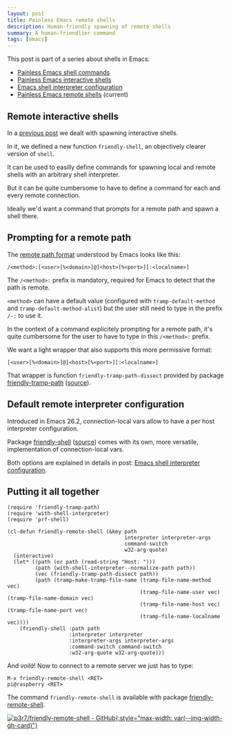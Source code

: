 ```yaml
---
layout: post
title: Painless Emacs remote shells
description: Human-friendly spawning of remote shells
summary: A human-friendlier command
tags: [emacs]
---
```


This post is part of a series about shells in Emacs:
- [Painless Emacs shell commands](/2020/01/19/painless-emacs-shell-commands)
- [Painless Emacs interactive shells](/2020/01/21/painless-emacs-interactive-shells)
- [Emacs shell interpreter configuration](/2020/07/07/emacs-remote-shell-interpreter-conf)
- [Painless Emacs remote shells](/2020/07/08/painless-emacs-remote-shells) (current)


## Remote interactive shells

In a [previous post](/2020/01/21/painless-emacs-interactive-shells) we dealt with spawning interactive shells.

In it, we defined a new function `friendly-shell`, an objectively clearer version of `shell`.

It can be used to easilly define commands for spawning local and remote shells with an arbitrary shell interpreter.

But it can be quite cumbersome to have to define a command for each and every remote connection.

Ideally we'd want a command that prompts for a remote path and spawn a shell there.


## Prompting for a remote path

The [remote path format](https://www.gnu.org/software/emacs/manual/html_node/tramp/File-name-syntax.html#File-name-syntax) understood by Emacs looks like this:

    /<method>:[<user>[%<domain>]@]<host>[%<port>][:<localname>]

The `/<method>:` prefix is mandatory, required for Emacs to detect that the path is remote.

`<method>` can have a default value (configured with `tramp-default-method` and `tramp-default-method-alist`) but the user still need to type in the prefix `/-:` to use it.

In the context of a command explicitely prompting for a remote path, it's quite cumbersome for the user to have to type in this `/<method>:` prefix.

We want a light wrapper that also supports this more permissive format:

    [<user>[%<domain>]@]<host>[%<port>][:<localname>]

That wrapper is function `friendly-tramp-path-dissect` provided by package [friendly-tramp-path](https://melpa.org/#/friendly-tramp-path) ([source](https://github.com/p3r7/friendly-tramp-path)).


## Default remote interpreter configuration

Introduced in Emacs 26.2, connection-local vars allow to have a per host interpreter configuration.

Package [friendly-shell](https://melpa.org/#/friendly-shell) ([source](https://github.com/p3r7/friendly-shell)) comes with its own, more versatile, implementation of connection-local vars.

Both options are explained in details in post: [Emacs shell interpreter configuration](/2020/07/07/emacs-remote-shell-interpreter-conf).


## Putting it all together

```emacs-lisp
(require 'friendly-tramp-path)
(require 'with-shell-interpreter)
(require 'prf-shell)

(cl-defun friendly-remote-shell (&key path
                                      interpreter interpreter-args
                                      command-switch
                                      w32-arg-quote)
  (interactive)
  (let* ((path (or path (read-string "Host: ")))
         (path (with-shell-interpreter--normalize-path path))
         (vec (friendly-tramp-path-dissect path))
         (path (tramp-make-tramp-file-name (tramp-file-name-method vec)
                                           (tramp-file-name-user vec) (tramp-file-name-domain vec)
                                           (tramp-file-name-host vec) (tramp-file-name-port vec)
                                           (tramp-file-name-localname vec))))
    (friendly-shell :path path
                    :interpreter interpreter
                    :interpreter-args interpreter-args
                    :command-switch command-switch
                    :w32-arg-quote w32-arg-quote)))
```

And _voilà_! Now to connect to a remote server we just has to type:

    M-x friendly-remote-shell <RET>
    pi@raspberry <RET>

The command `friendly-remote-shell` is available with package [friendly-remote-shell](https://melpa.org/#/friendly-remote-shell).

[![p3r7/friendly-remote-shell - GitHub](https://gh-card.dev/repos/p3r7/friendly-shell.svg){:style="max-width: var(--img-width-gh-card)"}](https://github.com/p3r7/friendly-shell)
